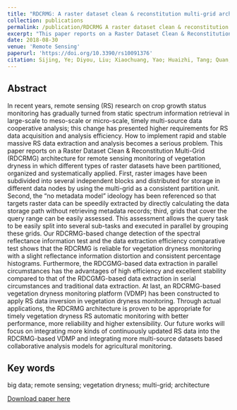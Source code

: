 ```yaml
---
title: "RDCRMG: A raster dataset clean & reconstitution multi-grid architecture for remote sensing monitoring of vegetation dryness"
collection: publications
permalink: /publication/RDCRMG A raster dataset clean & reconstitution multi-grid architecture for remote sensing monitoring of vegetation dryness
excerpt: "This paper reports on a Raster Dataset Clean & Reconstitution Multi-Grid (RDCRMG) architecture for remote sensing monitoring of vegetation dryness in which different types of raster datasets have been partitioned, organized and systematically applied.<br/><img src='/wen/images/RS2018.jpg'>"
date: 2018-08-30
venue: 'Remote Sensing'
paperurl: 'https://doi.org/10.3390/rs10091376'
citation: Sijing, Ye; Diyou, Liu; Xiaochuang, Yao; Huaizhi, Tang; Quan, Xiong; Wen, Zhuo; Zhenbo, Du; Jianxi, Huang; Wei, Su; Shi, Shen; Zuliang, Zhao; Shaolong, Cui; Lixin, Ning; Dehai, Zhu; Changxiu, Cheng; Changqing, Song. RDCRMG A raster dataset clean & reconstitution multi-grid architecture for remote sensing monitoring of vegetation dryness. Remote Sensing, 2018, 10, 1376. 
---
```


## Abstract
In recent years, remote sensing (RS) research on crop growth status monitoring has gradually turned from static spectrum information retrieval in large-scale to meso-scale or micro-scale, timely multi-source data cooperative analysis; this change has presented higher requirements for RS data acquisition and analysis efficiency. How to implement rapid and stable massive RS data extraction and analysis becomes a serious problem. This paper reports on a Raster Dataset Clean & Reconstitution Multi-Grid (RDCRMG) architecture for remote sensing monitoring of vegetation dryness in which different types of raster datasets have been partitioned, organized and systematically applied. First, raster images have been subdivided into several independent blocks and distributed for storage in different data nodes by using the multi-grid as a consistent partition unit. Second, the “no metadata model” ideology has been referenced so that targets raster data can be speedily extracted by directly calculating the data storage path without retrieving metadata records; third, grids that cover the query range can be easily assessed. This assessment allows the query task to be easily split into several sub-tasks and executed in parallel by grouping these grids. Our RDCRMG-based change detection of the spectral reflectance information test and the data extraction efficiency comparative test shows that the RDCRMG is reliable for vegetation dryness monitoring with a slight reflectance information distortion and consistent percentage histograms. Furthermore, the RDCGMG-based data extraction in parallel circumstances has the advantages of high efficiency and excellent stability compared to that of the RDCGMG-based data extraction in serial circumstances and traditional data extraction. At last, an RDCRMG-based vegetation dryness monitoring platform (VDMP) has been constructed to apply RS data inversion in vegetation dryness monitoring. Through actual applications, the RDCRMG architecture is proven to be appropriate for timely vegetation dryness RS automatic monitoring with better performance, more reliability and higher extensibility. Our future works will focus on integrating more kinds of continuously updated RS data into the RDCRMG-based VDMP and integrating more multi-source datasets based collaborative analysis models for agricultural monitoring.

## Key words
big data; remote sensing; vegetation dryness; multi-grid; architecture

[Download paper here](https://wenzhuo727.github.io/wen/files/remotesensing2018.pdf)




